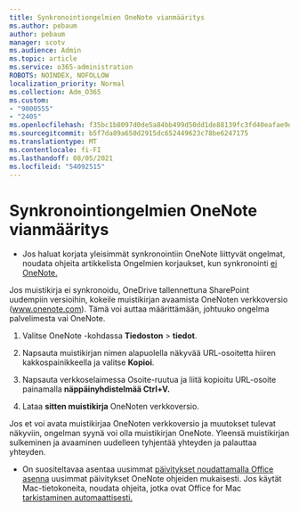 ```yaml
---
title: Synkronointiongelmien OneNote vianmääritys
ms.author: pebaum
author: pebaum
manager: scotv
ms.audience: Admin
ms.topic: article
ms.service: o365-administration
ROBOTS: NOINDEX, NOFOLLOW
localization_priority: Normal
ms.collection: Adm_O365
ms.custom:
- "9000555"
- "2405"
ms.openlocfilehash: f35bc1b8097d0de5a84bb499d50dd1de88139fc3fd40eafae9d3f4ad17d84d2a
ms.sourcegitcommit: b5f7da89a650d2915dc652449623c78be6247175
ms.translationtype: MT
ms.contentlocale: fi-FI
ms.lasthandoff: 08/05/2021
ms.locfileid: "54092515"
---
```

# <a name="troubleshoot-onenote-sync-issues"></a>Synkronointiongelmien OneNote vianmääritys

* Jos haluat korjata yleisimmät synkronointiin OneNote liittyvät ongelmat, noudata ohjeita artikkelista Ongelmien korjaukset, kun synkronointi [ei OneNote.](https://support.office.com/article/Fix-issues-when-you-can-t-sync-OneNote-299495ef-66d1-448f-90c1-b785a6968d45)

Jos muistikirja ei synkronoidu, OneDrive tallennettuna SharePoint uudempiin versioihin, kokeile muistikirjan avaamista OneNoten verkkoversio (www.onenote.com). Tämä voi auttaa määrittämään, johtuuko ongelma palvelimesta vai OneNote.

1. Valitse OneNote -kohdassa **Tiedoston**  >  **tiedot**.

2. Napsauta muistikirjan nimen alapuolella näkyvää URL-osoitetta hiiren kakkospainikkeella ja valitse **Kopioi**.

3. Napsauta verkkoselaimessa Osoite-ruutua ja liitä kopioitu URL-osoite painamalla **näppäinyhdistelmää Ctrl+V.**

4. Lataa **sitten muistikirja** OneNoten verkkoversio.

Jos et voi avata muistikirjaa OneNoten verkkoversio ja muutokset tulevat näkyviin, ongelman syynä voi olla muistikirjan OneNote. Yleensä muistikirjan sulkeminen ja avaaminen uudelleen tyhjentää yhteyden ja palauttaa yhteyden.

* On suositeltavaa asentaa uusimmat [päivitykset noudattamalla Office asenna](https://support.office.com/article/Install-Office-updates-2ab296f3-7f03-43a2-8e50-46de917611c5) uusimmat päivitykset OneNote ohjeiden mukaisesti. Jos käytät Mac-tietokoneita, noudata ohjeita, jotka ovat Office for Mac [tarkistaminen automaattisesti.](https://support.office.com/article/update-office-for-mac-automatically-bfd1e497-c24d-4754-92ab-910a4074d7c1)